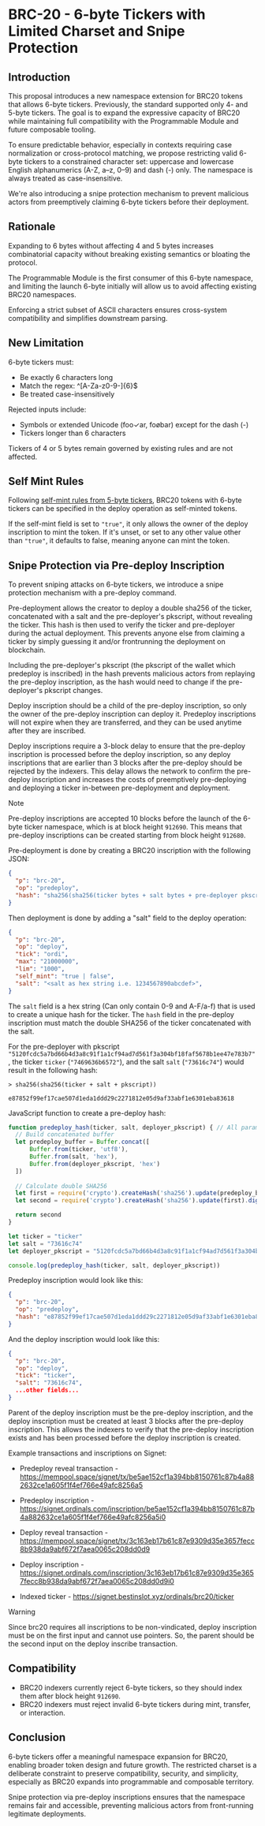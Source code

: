 # BRC-20 - 6-byte Tickers with Limited Charset and Snipe Protection

## Introduction

This proposal introduces a new namespace extension for BRC20 tokens that allows 6-byte tickers. Previously, the standard supported only 4- and 5-byte tickers. The goal is to expand the expressive capacity of BRC20 while maintaining full compatibility with the Programmable Module and future composable tooling.

To ensure predictable behavior, especially in contexts requiring case normalization or cross-protocol matching, we propose restricting valid 6-byte tickers to a constrained character set: uppercase and lowercase English alphanumerics (A-Z, a–z, 0–9) and dash (-) only. The namespace is always treated as case-insensitive.

We're also introducing a snipe protection mechanism to prevent malicious actors from preemptively claiming 6-byte tickers before their deployment.

## Rationale

Expanding to 6 bytes without affecting 4 and 5 bytes increases combinatorial capacity without breaking existing semantics or bloating the protocol.

The Programmable Module is the first consumer of this 6-byte namespace, and limiting the launch 6-byte initially will allow us to avoid affecting existing BRC20 namespaces.

Enforcing a strict subset of ASCII characters ensures cross-system compatibility and simplifies downstream parsing.

## New Limitation

6-byte tickers must:

- Be exactly 6 characters long
- Match the regex: ^[A-Za-z0-9-]{6}$
- Be treated case-insensitively
 
Rejected inputs include:

- Symbols or extended Unicode (foo✓ar, foøbar) except for the dash (-)
- Tickers longer than 6 characters

Tickers of 4 or 5 bytes remain governed by existing rules and are not affected.

## Self Mint Rules

Following [self-mint rules from 5-byte tickers](https://github.com/brc20-devs/brc20-proposals/blob/main/bp04-self-mint/proposal.md), BRC20 tokens with 6-byte tickers can be specified in the deploy operation as self-minted tokens.

If the self-mint field is set to `"true"`, it only allows the owner of the deploy inscription to mint the token. If it's unset, or set to any other value other than `"true"`, it defaults to false, meaning anyone can mint the token.

## Snipe Protection via Pre-deploy Inscription

To prevent sniping attacks on 6-byte tickers, we introduce a snipe protection mechanism with a pre-deploy command.

Pre-deployment allows the creator to deploy a double sha256 of the ticker, concatenated with a salt and the pre-deployer's pkscript, without revealing the ticker. This hash is then used to verify the ticker and pre-deployer during the actual deployment. This prevents anyone else from claiming a ticker by simply guessing it and/or frontrunning the deployment on blockchain.

Including the pre-deployer's pkscript (the pkscript of the wallet which predeploy is inscribed) in the hash prevents malicious actors from replaying the pre-deploy inscription, as the hash would need to change if the pre-deployer's pkscript changes.

Deploy inscription should be a child of the pre-deploy inscription, so only the owner of the pre-deploy inscription can deploy it. Predeploy inscriptions will not expire when they are transferred, and they can be used anytime after they are inscribed.

Deploy inscriptions require a 3-block delay to ensure that the pre-deploy inscription is processed before the deploy inscription, so any deploy inscriptions that are earlier than 3 blocks after the pre-deploy should be rejected by the indexers. This delay allows the network to confirm the pre-deploy inscription and increases the costs of preemptively pre-deploying and deploying a ticker in-between pre-deployment and deployment.

> [!NOTE]
> Pre-deploy inscriptions are accepted 10 blocks before the launch of the 6-byte ticker namespace, which is at block height `912690`. This means that pre-deploy inscriptions can be created starting from block height `912680`.

Pre-deployment is done by creating a BRC20 inscription with the following JSON:

```json
{
  "p": "brc-20",
  "op": "predeploy",
  "hash": "sha256(sha256(ticker bytes + salt bytes + pre-deployer pkscript))"
}
```

Then deployment is done by adding a "salt" field to the deploy operation:

```json
{
  "p": "brc-20",
  "op": "deploy",
  "tick": "ordi",
  "max": "21000000",
  "lim": "1000",
  "self_mint": "true | false",
  "salt": "<salt as hex string i.e. 1234567890abcdef>",
}
```

The `salt` field is a hex string (Can only contain 0-9 and A-F/a-f) that is used to create a unique hash for the ticker. The `hash` field in the pre-deploy inscription must match the double SHA256 of the ticker concatenated with the salt.

For the pre-deployer with pkscript `"5120fcdc5a7bd66b4d3a8c91f1a1cf94ad7d561f3a304bf18faf5678b1ee47e783b7"`, the ticker `ticker` (`"7469636b6572"`), and the salt `salt` (`"73616c74"`) would result in the following hash:

```plaintext
> sha256(sha256(ticker + salt + pkscript))

e87852f99ef17cae507d1eda1ddd29c2271812e05d9af33abf1e6301eba83618
```

JavaScript function to create a pre-deploy hash:

```js
function predeploy_hash(ticker, salt, deployer_pkscript) { // All parameters are strings
  // Build concatenated buffer
  let predeploy_buffer = Buffer.concat([
      Buffer.from(ticker, 'utf8'),
      Buffer.from(salt, 'hex'),
      Buffer.from(deployer_pkscript, 'hex')
  ])
  
  // Calculate double SHA256
  let first = require('crypto').createHash('sha256').update(predeploy_buffer).digest()
  let second = require('crypto').createHash('sha256').update(first).digest('hex')

  return second
}

let ticker = "ticker"
let salt = "73616c74"
let deployer_pkscript = "5120fcdc5a7bd66b4d3a8c91f1a1cf94ad7d561f3a304bf18faf5678b1ee47e783b7"

console.log(predeploy_hash(ticker, salt, deployer_pkscript))
```

Predeploy inscription would look like this:

```json
{
  "p": "brc-20",
  "op": "predeploy",
  "hash": "e87852f99ef17cae507d1eda1ddd29c2271812e05d9af33abf1e6301eba83618"
}
```

And the deploy inscription would look like this:

```json
{
  "p": "brc-20",
  "op": "deploy",
  "tick": "ticker",
  "salt": "73616c74",
  ...other fields...
}
```

Parent of the deploy inscription must be the pre-deploy inscription, and the deploy inscription must be created at least 3 blocks after the pre-deploy inscription. This allows the indexers to verify that the pre-deploy inscription exists and has been processed before the deploy inscription is created.

Example transactions and inscriptions on Signet:

- Predeploy reveal transaction - https://mempool.space/signet/tx/be5ae152cf1a394bb8150761c87b4a882632ce1a605f1f4ef766e49afc8256a5
- Predeploy inscription - https://signet.ordinals.com/inscription/be5ae152cf1a394bb8150761c87b4a882632ce1a605f1f4ef766e49afc8256a5i0

- Deploy reveal transaction - https://mempool.space/signet/tx/3c163eb17b61c87e9309d35e3657fecc8b938da9abf672f7aea0065c208dd0d9
- Deploy inscription - https://signet.ordinals.com/inscription/3c163eb17b61c87e9309d35e3657fecc8b938da9abf672f7aea0065c208dd0d9i0

- Indexed ticker - https://signet.bestinslot.xyz/ordinals/brc20/ticker

> [!WARNING]
> Since brc20 requires all inscriptions to be non-vindicated, deploy inscription must be on the first input and cannot use pointers. So, the parent should be the second input on the deploy inscribe transaction.

## Compatibility
- BRC20 indexers currently reject 6-byte tickers, so they should index them after block height `912690`.
- BRC20 indexers must reject invalid 6-byte tickers during mint, transfer, or interaction.

## Conclusion
6-byte tickers offer a meaningful namespace expansion for BRC20, enabling broader token design and future growth. The restricted charset is a deliberate constraint to preserve compatibility, security, and simplicity, especially as BRC20 expands into programmable and composable territory.

Snipe protection via pre-deploy inscriptions ensures that the namespace remains fair and accessible, preventing malicious actors from front-running legitimate deployments.